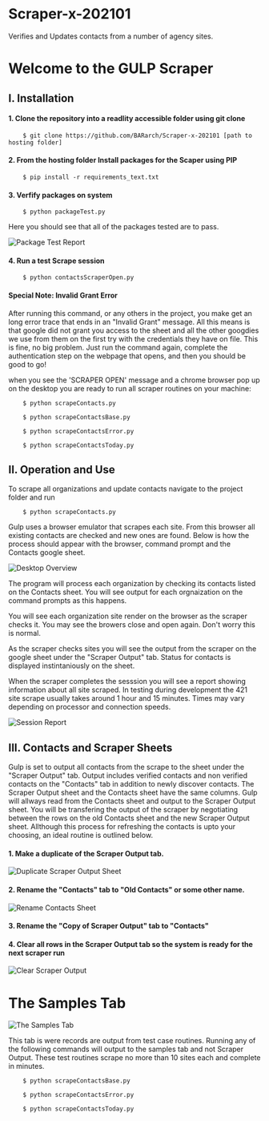 # Scraper-x-202101
Verifies and Updates contacts from a number of agency sites.

# Welcome to the GULP Scraper

## I.  Installation 

#### 1. Clone the repository into a readlity accessible folder using git clone
      
        $ git clone https://github.com/BARarch/Scraper-x-202101 [path to hosting folder]

#### 2. From the hosting folder Install packages for the Scaper using PIP
  
        $ pip install -r requirements_text.txt
        
#### 3. Verfify packages on system
  
        $ python packageTest.py
        
Here you should see that all of the packages tested are to pass.

![Package Test Report](/Doc-Material/Test.JPG)
        
#### 4. Run a test Scrape session
  
        $ python contactsScraperOpen.py
        
#### Special Note: Invalid Grant Error

After running this command, or any others in the project, you make get an long error trace that ends in an "Invalid Grant" message.  All this means is that google did not grant you access to the sheet and all the other googdies we use from them on the first try with the credentials they have on file.  This is fine, no big problem.  Just run the command again, complete the authentication step on the webpage that opens, and then you should be good to go!
        
when you see the 'SCRAPER OPEN' message and a chrome browser pop up on the desktop you are ready to run all scraper routines on your machine:

        $ python scrapeContacts.py
        
        $ python scrapeContactsBase.py
        
        $ python scrapeContactsError.py
        
        $ python scrapeContactsToday.py
  
  
  
## II.   Operation and Use

To scrape all organizations and update contacts navigate to the project folder and run

        $ python scrapeContacts.py

Gulp uses a browser emulator that scrapes each site.  From this browser all existing contacts are checked and new ones are found. Below is how the process should appear with the browser, command prompt and the Contacts google sheet.

![Desktop Overview](/Doc-Material/overview.jpg)

The program will process each organization by checking its contacts listed on the Contacts sheet.  You will see output for each orgnaization on the command prompts as this happens.

You will see each organization site render on the browser as the scraper checks it.  You may see the browers close and open again.  Don't worry this is normal.

As the scraper checks sites you will see the output from the scraper on the google sheet under the "Scraper Output" tab.  Status for contacts is displayed instintaniously on the sheet.

When the scraper completes the sesssion you will see a report showing information about all site scraped.  In testing during development the 421 site scrape usually takes around 1 hour and 15 minutes.  Times may vary depending on processor and connection speeds.

![Session Report](/Doc-Material/Complete.JPG)

## III.   Contacts and Scraper Sheets

Gulp is set to output all contacts from the scrape to the sheet under the "Scraper Output" tab.  Output includes verified contacts and non verified contacts on the "Contacts" tab in addition to newly discover contacts.  The Scraper Output sheet and the Contacts sheet have the same columns.  Gulp will allways read from the Contacts sheet and output to the Scraper Output sheet.  You will be transfering the output of the scraper by negotiating between the rows on the old Contacts sheet and the new Scraper Output sheet.  Allthough this process for refreshing the contacts is upto your choosing, an ideal routine is outlined below.  

#### 1.  Make a duplicate of the Scraper Output tab.

![Duplicate Scraper Output Sheet](/Doc-Material/duplicate.jpg)

#### 2.  Rename the "Contacts" tab to "Old Contacts" or some other name.

![Rename Contacts Sheet](/Doc-Material/rename.jpg)

#### 3.  Rename the "Copy of Scraper Output" tab to "Contacts"

#### 4.  Clear all rows in the Scraper Output tab so the system is ready for the next scraper run

![Clear Scraper Output](/Doc-Material/clear.jpg)


# The Samples Tab

![The Samples Tab](/Doc-Material/Samples.JPG)

This tab is were records are output from test case routines.  Running any of the following commands will output to the samples tab and not Scraper Output.  These test routines scrape no more than 10 sites each and complete in minutes.

        $ python scrapeContactsBase.py
        
        $ python scrapeContactsError.py
        
        $ python scrapeContactsToday.py        
        
        
